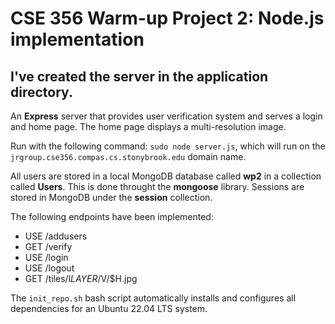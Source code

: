 #  CSE 356 Warm-up Project 2: Node.js implementation

## I've created the server in the **application** directory.  

An **Express** server that provides user verification system and serves a login and home page. The home page displays a multi-resolution image.

Run with the following command: `sudo node server.js`, which will run on the `jrgroup.cse356.compas.cs.stonybrook.edu` domain name.

All users are stored in a local MongoDB database called **wp2** in a collection called **Users**. This is done throught the **mongoose** library. Sessions are stored in MongoDB under the **session** collection.

The following endpoints have been implemented:
- USE /addusers
- GET /verify
- USE /login
- USE /logout
- GET /tiles/l$LAYER/$V/$H.jpg


The `init_repo.sh` bash script automatically installs and configures all dependencies for an Ubuntu 22.04 LTS system.

